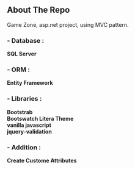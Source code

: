 ## About The Repo 

Game Zone, asp.net project, using MVC pattern.  

### - Database : 

**SQL Server**

### - ORM :  

**Entity Framework** 

### - Libraries :  

**Bootstrab**  
**Bootswatch Litera Theme**   
**vanilla javascript**   
**jquery-validation**   

### - Addition :  

**Create Custome Attributes**
